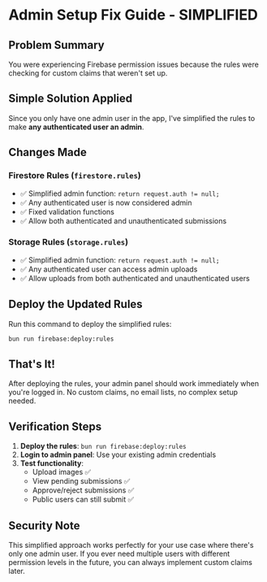 # Admin Setup Fix Guide - SIMPLIFIED

## Problem Summary

You were experiencing Firebase permission issues because the rules were checking for custom claims that weren't set up.

## Simple Solution Applied

Since you only have one admin user in the app, I've simplified the rules to make **any authenticated user an admin**.

## Changes Made

### Firestore Rules (`firestore.rules`)

- ✅ Simplified admin function: `return request.auth != null;`
- ✅ Any authenticated user is now considered admin
- ✅ Fixed validation functions
- ✅ Allow both authenticated and unauthenticated submissions

### Storage Rules (`storage.rules`)

- ✅ Simplified admin function: `return request.auth != null;`
- ✅ Any authenticated user can access admin uploads
- ✅ Allow uploads from both authenticated and unauthenticated users

## Deploy the Updated Rules

Run this command to deploy the simplified rules:

```bash
bun run firebase:deploy:rules
```

## That's It!

After deploying the rules, your admin panel should work immediately when you're logged in. No custom claims, no email lists, no complex setup needed.

## Verification Steps

1. **Deploy the rules**: `bun run firebase:deploy:rules`
2. **Login to admin panel**: Use your existing admin credentials
3. **Test functionality**:
   - Upload images ✅
   - View pending submissions ✅
   - Approve/reject submissions ✅
   - Public users can still submit ✅

## Security Note

This simplified approach works perfectly for your use case where there's only one admin user. If you ever need multiple users with different permission levels in the future, you can always implement custom claims later.
